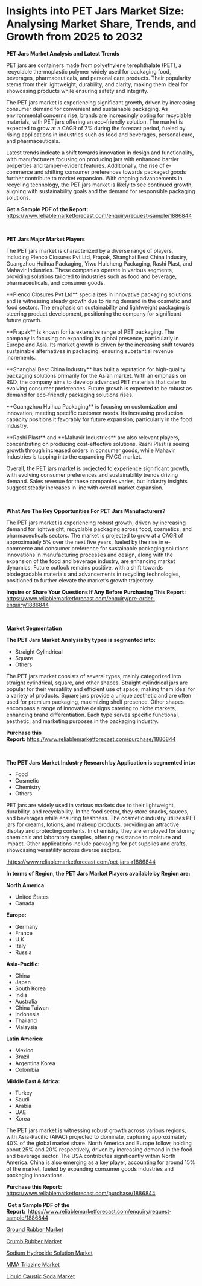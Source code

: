 <p><h1>Insights into PET Jars Market Size: Analysing Market Share, Trends, and Growth from 2025 to 2032</h1></p><p><strong>PET Jars Market Analysis and Latest Trends</strong></p>
<p><p>PET jars are containers made from polyethylene terephthalate (PET), a recyclable thermoplastic polymer widely used for packaging food, beverages, pharmaceuticals, and personal care products. Their popularity stems from their lightweight, durability, and clarity, making them ideal for showcasing products while ensuring safety and integrity.</p><p>The PET jars market is experiencing significant growth, driven by increasing consumer demand for convenient and sustainable packaging. As environmental concerns rise, brands are increasingly opting for recyclable materials, with PET jars offering an eco-friendly solution. The market is expected to grow at a CAGR of 7% during the forecast period, fueled by rising applications in industries such as food and beverages, personal care, and pharmaceuticals.</p><p>Latest trends indicate a shift towards innovation in design and functionality, with manufacturers focusing on producing jars with enhanced barrier properties and tamper-evident features. Additionally, the rise of e-commerce and shifting consumer preferences towards packaged goods further contribute to market expansion. With ongoing advancements in recycling technology, the PET jars market is likely to see continued growth, aligning with sustainability goals and the demand for responsible packaging solutions.</p></p>
<p><strong>Get a Sample PDF of the Report:&nbsp;</strong> <a href="https://www.reliablemarketforecast.com/enquiry/request-sample/1886844?utm_campaign=1832&utm_medium=2&utm_source=Github&utm_content=ia&utm_term=01042025&utm_id=pet-jars">https://www.reliablemarketforecast.com/enquiry/request-sample/1886844</a></p>
<p>&nbsp;</p>
<p><strong>PET Jars Major Market Players</strong></p>
<p><p>The PET jars market is characterized by a diverse range of players, including Plenco Closures Pvt Ltd, Frapak, Shanghai Best China Industry, Guangzhou Huihua Packaging, Yiwu Huicheng Packaging, Rashi Plast, and Mahavir Industries. These companies operate in various segments, providing solutions tailored to industries such as food and beverage, pharmaceuticals, and consumer goods.</p><p>**Plenco Closures Pvt Ltd** specializes in innovative packaging solutions and is witnessing steady growth due to rising demand in the cosmetic and food sectors. The emphasis on sustainability and lightweight packaging is steering product development, positioning the company for significant future growth.</p><p>**Frapak** is known for its extensive range of PET packaging. The company is focusing on expanding its global presence, particularly in Europe and Asia. Its market growth is driven by the increasing shift towards sustainable alternatives in packaging, ensuring substantial revenue increments.</p><p>**Shanghai Best China Industry** has built a reputation for high-quality packaging solutions primarily for the Asian market. With an emphasis on R&D, the company aims to develop advanced PET materials that cater to evolving consumer preferences. Future growth is expected to be robust as demand for eco-friendly packaging solutions rises.</p><p>**Guangzhou Huihua Packaging** is focusing on customization and innovation, meeting specific customer needs. Its increasing production capacity positions it favorably for future expansion, particularly in the food industry.</p><p>**Rashi Plast** and **Mahavir Industries** are also relevant players, concentrating on producing cost-effective solutions. Rashi Plast is seeing growth through increased orders in consumer goods, while Mahavir Industries is tapping into the expanding FMCG market.</p><p>Overall, the PET jars market is projected to experience significant growth, with evolving consumer preferences and sustainability trends driving demand. Sales revenue for these companies varies, but industry insights suggest steady increases in line with overall market expansion.</p></p>
<p>&nbsp;</p>
<p><strong>What Are The Key Opportunities For PET Jars Manufacturers?</strong></p>
<p><p>The PET jars market is experiencing robust growth, driven by increasing demand for lightweight, recyclable packaging across food, cosmetics, and pharmaceuticals sectors. The market is projected to grow at a CAGR of approximately 5% over the next five years, fueled by the rise in e-commerce and consumer preference for sustainable packaging solutions. Innovations in manufacturing processes and design, along with the expansion of the food and beverage industry, are enhancing market dynamics. Future outlook remains positive, with a shift towards biodegradable materials and advancements in recycling technologies, positioned to further elevate the market’s growth trajectory.</p></p>
<p><strong>Inquire or Share Your Questions If Any Before Purchasing This Report:</strong> <a href="https://www.reliablemarketforecast.com/enquiry/pre-order-enquiry/1886844?utm_campaign=1832&utm_medium=2&utm_source=Github&utm_content=ia&utm_term=01042025&utm_id=pet-jars">https://www.reliablemarketforecast.com/enquiry/pre-order-enquiry/1886844</a></p>
<p>&nbsp;</p>
<p><strong>Market Segmentation</strong></p>
<p><strong>The PET Jars Market Analysis by types is segmented into:</strong></p>
<p><ul><li>Straight Cylindrical</li><li>Square</li><li>Others</li></ul></p>
<p><p>The PET jars market consists of several types, mainly categorized into straight cylindrical, square, and other shapes. Straight cylindrical jars are popular for their versatility and efficient use of space, making them ideal for a variety of products. Square jars provide a unique aesthetic and are often used for premium packaging, maximizing shelf presence. Other shapes encompass a range of innovative designs catering to niche markets, enhancing brand differentiation. Each type serves specific functional, aesthetic, and marketing purposes in the packaging industry.</p></p>
<p><strong>Purchase this Report:&nbsp;</strong><a href="https://www.reliablemarketforecast.com/purchase/1886844?utm_campaign=1832&utm_medium=2&utm_source=Github&utm_content=ia&utm_term=01042025&utm_id=pet-jars">https://www.reliablemarketforecast.com/purchase/1886844</a></p>
<p>&nbsp;</p>
<p><strong>The PET Jars Market Industry Research by Application is segmented into:</strong></p>
<p><ul><li>Food</li><li>Cosmetic</li><li>Chemistry</li><li>Others</li></ul></p>
<p><p>PET jars are widely used in various markets due to their lightweight, durability, and recyclability. In the food sector, they store snacks, sauces, and beverages while ensuring freshness. The cosmetic industry utilizes PET jars for creams, lotions, and makeup products, providing an attractive display and protecting contents. In chemistry, they are employed for storing chemicals and laboratory samples, offering resistance to moisture and impact. Other applications include packaging for pet supplies and crafts, showcasing versatility across diverse sectors.</p></p>
<p><a href="https://www.reliablemarketforecast.com/pet-jars-r1886844?utm_campaign=1832&utm_medium=2&utm_source=Github&utm_content=ia&utm_term=01042025&utm_id=pet-jars">&nbsp;https://www.reliablemarketforecast.com/pet-jars-r1886844</a></p>
<p><strong>In terms of Region, the PET Jars Market Players available by Region are:</strong></p>
<p>
    <p> <strong> North America: </strong>
        <ul>
            <li>United States</li>
            <li>Canada</li>
        </ul>
        </p> 
    <p> <strong> Europe: </strong>
        <ul>
            <li>Germany</li>
            <li>France</li>
            <li>U.K.</li>
            <li>Italy</li>
            <li>Russia</li>
        </ul>
        </p> 
    <p> <strong> Asia-Pacific: </strong>
        <ul>
            <li>China</li>
            <li>Japan</li>
            <li>South Korea</li>
            <li>India</li>
            <li>Australia</li>
            <li>China Taiwan</li>
            <li>Indonesia</li>
            <li>Thailand</li>
            <li>Malaysia</li>
        </ul>
        </p> 
    <p> <strong> Latin America: </strong>
        <ul>
            <li>Mexico</li>
            <li>Brazil</li>
            <li>Argentina Korea</li>
            <li>Colombia</li>
        </ul>
        </p> 
    <p> <strong> Middle East & Africa: </strong>
        <ul>
            <li>Turkey</li>
            <li>Saudi</li>
            <li>Arabia</li>
            <li>UAE</li>
            <li>Korea</li>
        </ul>
    </p>
    </p>
<p><p>The PET jars market is witnessing robust growth across various regions, with Asia-Pacific (APAC) projected to dominate, capturing approximately 40% of the global market share. North America and Europe follow, holding about 25% and 20% respectively, driven by increasing demand in the food and beverage sector. The USA contributes significantly within North America. China is also emerging as a key player, accounting for around 15% of the market, fueled by expanding consumer goods industries and packaging innovations.</p></p>
<p><strong>Purchase this Report: </strong><a href="https://www.reliablemarketforecast.com/purchase/1886844?utm_campaign=1832&utm_medium=2&utm_source=Github&utm_content=ia&utm_term=01042025&utm_id=pet-jars">https://www.reliablemarketforecast.com/purchase/1886844</a></p>
<p>&nbsp;<strong>Get a Sample PDF of the Report:&nbsp;&nbsp;</strong><a href="https://www.reliablemarketforecast.com/enquiry/request-sample/1886844?utm_campaign=1832&utm_medium=2&utm_source=Github&utm_content=ia&utm_term=01042025&utm_id=pet-jars">https://www.reliablemarketforecast.com/enquiry/request-sample/1886844</a></p>
<p><strong></strong></p>
<p><p><a href="https://github.com/orlinvisonju/Market-Research-Report-List-1/blob/main/ground-rubber-market.md?utm_campaign=1832&utm_medium=2&utm_source=Github&utm_content=ia&utm_term=01042025&utm_id=pet-jars">Ground Rubber Market</a></p><p><a href="https://github.com/nsmifidget3/Market-Research-Report-List-1/blob/main/crumb-rubber-market.md?utm_campaign=1832&utm_medium=2&utm_source=Github&utm_content=ia&utm_term=01042025&utm_id=pet-jars">Crumb Rubber Market</a></p><p><a href="https://github.com/motosyuliq/Market-Research-Report-List-1/blob/main/sodium-hydroxide-solution-market.md?utm_campaign=1832&utm_medium=2&utm_source=Github&utm_content=ia&utm_term=01042025&utm_id=pet-jars">Sodium Hydroxide Solution Market</a></p><p><a href="https://github.com/muskoaizahfi/Market-Research-Report-List-1/blob/main/mma-triazine-market.md?utm_campaign=1832&utm_medium=2&utm_source=Github&utm_content=ia&utm_term=01042025&utm_id=pet-jars">MMA Triazine Market</a></p><p><a href="https://github.com/lotoahshaiek/Market-Research-Report-List-1/blob/main/liquid-caustic-soda-market.md?utm_campaign=1832&utm_medium=2&utm_source=Github&utm_content=ia&utm_term=01042025&utm_id=pet-jars">Liquid Caustic Soda Market</a></p></p>